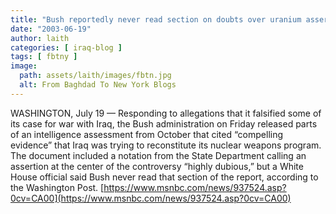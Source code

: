 ```yaml
---
title: "Bush reportedly never read section on doubts over uranium assertion"
date: "2003-06-19"
author: laith
categories: [ iraq-blog ]
tags: [ fbtny ]
image:
  path: assets/laith/images/fbtn.jpg
  alt: From Baghdad To New York Blogs
---
```


WASHINGTON, July 19 — Responding to allegations that it falsified some of its case for war with Iraq, the Bush administration on Friday released parts of an intelligence assessment from October that cited “compelling evidence” that Iraq was trying to reconstitute its nuclear weapons program. The document included a notation from the State Department calling an assertion at the center of the controversy “highly dubious,” but a White House official said Bush never read that section of the report, according to the Washington Post. [https://www.msnbc.com/news/937524.asp?0cv=CA00](https://www.msnbc.com/news/937524.asp?0cv=CA00)
